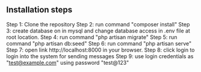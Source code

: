 
## Installation steps

Step 1: Clone the repository
Step 2: run command "composer install"
Step 3: create database on in mysql and change database access in .env file at root location.
Step 4: run command "php artisan migrate"
Step 5: run command "php artisan db:seed"
Step 6: run command "php artisan serve"
Step 7: open link http://localhost:8000 in your browser.
Step 8: click login to login into the system for sending messages
Step 9: use login credentials as "test@example.com" using password "test@123"
